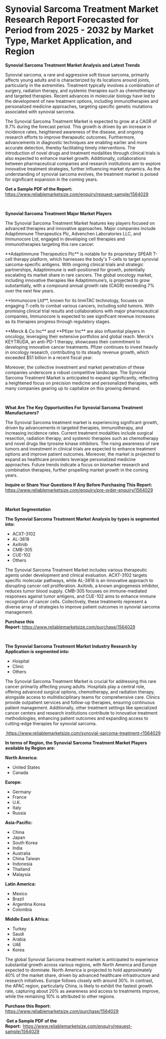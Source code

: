 <p><h1>Synovial Sarcoma Treatment Market Research Report Forecasted for Period from 2025 -  2032 by Market Type, Market Application, and Region</h1></p><p><strong>Synovial Sarcoma Treatment Market Analysis and Latest Trends</strong></p>
<p><p>Synovial sarcoma, a rare and aggressive soft tissue sarcoma, primarily affects young adults and is characterized by its locations around joints, particularly in the extremities. Treatment typically involves a combination of surgery, radiation therapy, and systemic therapies such as chemotherapy and targeted therapies. Recent advances in molecular biology have led to the development of new treatment options, including immunotherapies and personalized medicine approaches, targeting specific genetic mutations associated with synovial sarcoma.</p><p>The Synovial Sarcoma Treatment Market is expected to grow at a CAGR of 9.7% during the forecast period. This growth is driven by an increase in incidence rates, heightened awareness of the disease, and ongoing research efforts to improve therapeutic outcomes. Furthermore, advancements in diagnostic techniques are enabling earlier and more accurate detection, thereby facilitating timely interventions. The introduction of novel drugs and treatment modalities through clinical trials is also expected to enhance market growth. Additionally, collaborations between pharmaceutical companies and research institutions aim to explore innovative treatment strategies, further influencing market dynamics. As the understanding of synovial sarcoma evolves, the treatment market is poised for significant expansion in the coming years.</p></p>
<p><strong>Get a Sample PDF of the Report:&nbsp;</strong> <a href="https://www.reliablemarketsize.com/enquiry/request-sample/1564029?utm_campaign=3181&utm_medium=2&utm_source=Github&utm_content=ia&utm_term=19042025&utm_id=synovial-sarcoma-treatment">https://www.reliablemarketsize.com/enquiry/request-sample/1564029</a></p>
<p>&nbsp;</p>
<p><strong>Synovial Sarcoma Treatment Major Market Players</strong></p>
<p><p>The Synovial Sarcoma Treatment Market features key players focused on advanced therapies and innovative approaches. Major companies include Adaptimmune Therapeutics Plc, Advenchen Laboratories LLC, and Immunocore Ltd, engaged in developing cell therapies and immunotherapies targeting this rare cancer.</p><p>**Adaptimmune Therapeutics Plc** is notable for its proprietary SPEAR T-cell therapy platform, which harnesses the body's T-cells to target synovial sarcoma-specific antigens. With ongoing clinical trials and strategic partnerships, Adaptimmune is well-positioned for growth, potentially escalating its market share in rare cancers. The global oncology market, including innovative therapies like Adaptimmune’s, is projected to grow substantially, with a compound annual growth rate (CAGR) exceeding 7% over the next few years.</p><p>**Immunocore Ltd**, known for its ImmTAC technology, focuses on engaging T-cells to combat various cancers, including solid tumors. With promising clinical trial results and collaborations with major pharmaceutical companies, Immunocore is expected to see significant revenue increases as its therapies progress through regulatory stages.</p><p>**Merck & Co Inc** and **Pfizer Inc** are also influential players in oncology, leveraging their extensive portfolios and global reach. Merck's KEYTRUDA, an anti-PD-1 therapy, showcases their commitment to developing innovative cancer treatments. Pfizer continues to invest heavily in oncology research, contributing to its steady revenue growth, which exceeded $51 billion in a recent fiscal year.</p><p>Moreover, the collective investment and market penetration of these companies underscore a robust competitive landscape. The Synovial Sarcoma Treatment Market is anticipated to expand significantly, reflecting a heightened focus on precision medicine and personalized therapies, with many companies gearing up to capitalize on this growing demand.</p></p>
<p>&nbsp;</p>
<p><strong>What Are The Key Opportunities For Synovial Sarcoma Treatment Manufacturers?</strong></p>
<p><p>The Synovial Sarcoma treatment market is experiencing significant growth, driven by advancements in targeted therapies, immunotherapy, and increasing incidence rates. Current treatment modalities include surgical resection, radiation therapy, and systemic therapies such as chemotherapy and novel drugs like tyrosine kinase inhibitors. The rising awareness of rare tumors and investment in clinical trials are expected to enhance treatment options and improve patient outcomes. Moreover, the market is projected to expand as healthcare providers leverage personalized medicine approaches. Future trends indicate a focus on biomarker research and combination therapies, further propelling market growth in the coming years.</p></p>
<p><strong>Inquire or Share Your Questions If Any Before Purchasing This Report:</strong> <a href="https://www.reliablemarketsize.com/enquiry/pre-order-enquiry/1564029?utm_campaign=3181&utm_medium=2&utm_source=Github&utm_content=ia&utm_term=19042025&utm_id=synovial-sarcoma-treatment">https://www.reliablemarketsize.com/enquiry/pre-order-enquiry/1564029</a></p>
<p>&nbsp;</p>
<p><strong>Market Segmentation</strong></p>
<p><strong>The Synovial Sarcoma Treatment Market Analysis by types is segmented into:</strong></p>
<p><ul><li>ACXT-3102</li><li>AL-3818</li><li>Axitinib</li><li>CMB-305</li><li>CUE-102</li><li>Others</li></ul></p>
<p><p>The Synovial Sarcoma Treatment Market includes various therapeutic agents under development and clinical evaluation. ACXT-3102 targets specific molecular pathways, while AL-3818 is an innovative approach to disrupting cancer cell proliferation. Axitinib, a known angiogenesis inhibitor, reduces tumor blood supply. CMB-305 focuses on immune-mediated responses against tumor antigens, and CUE-102 aims to enhance immune recognition of cancer cells. Collectively, these treatments represent a diverse array of strategies to improve patient outcomes in synovial sarcoma management.</p></p>
<p><strong>Purchase this Report:&nbsp;</strong><a href="https://www.reliablemarketsize.com/purchase/1564029?utm_campaign=3181&utm_medium=2&utm_source=Github&utm_content=ia&utm_term=19042025&utm_id=synovial-sarcoma-treatment">https://www.reliablemarketsize.com/purchase/1564029</a></p>
<p>&nbsp;</p>
<p><strong>The Synovial Sarcoma Treatment Market Industry Research by Application is segmented into:</strong></p>
<p><ul><li>Hospital</li><li>Clinic</li><li>Others</li></ul></p>
<p><p>The Synovial Sarcoma Treatment Market is crucial for addressing this rare cancer primarily affecting young adults. Hospitals play a central role, offering advanced surgical options, chemotherapy, and radiation therapy, alongside access to multidisciplinary teams for comprehensive care. Clinics provide outpatient services and follow-up therapies, ensuring continuous patient management. Additionally, other treatment settings like specialized cancer centers and research institutions contribute to innovative treatment methodologies, enhancing patient outcomes and expanding access to cutting-edge therapies for synovial sarcoma.</p></p>
<p><a href="https://www.reliablemarketsize.com/synovial-sarcoma-treatment-r1564029?utm_campaign=3181&utm_medium=2&utm_source=Github&utm_content=ia&utm_term=19042025&utm_id=synovial-sarcoma-treatment">&nbsp;https://www.reliablemarketsize.com/synovial-sarcoma-treatment-r1564029</a></p>
<p><strong>In terms of Region, the Synovial Sarcoma Treatment Market Players available by Region are:</strong></p>
<p>
    <p> <strong> North America: </strong>
        <ul>
            <li>United States</li>
            <li>Canada</li>
        </ul>
        </p> 
    <p> <strong> Europe: </strong>
        <ul>
            <li>Germany</li>
            <li>France</li>
            <li>U.K.</li>
            <li>Italy</li>
            <li>Russia</li>
        </ul>
        </p> 
    <p> <strong> Asia-Pacific: </strong>
        <ul>
            <li>China</li>
            <li>Japan</li>
            <li>South Korea</li>
            <li>India</li>
            <li>Australia</li>
            <li>China Taiwan</li>
            <li>Indonesia</li>
            <li>Thailand</li>
            <li>Malaysia</li>
        </ul>
        </p> 
    <p> <strong> Latin America: </strong>
        <ul>
            <li>Mexico</li>
            <li>Brazil</li>
            <li>Argentina Korea</li>
            <li>Colombia</li>
        </ul>
        </p> 
    <p> <strong> Middle East & Africa: </strong>
        <ul>
            <li>Turkey</li>
            <li>Saudi</li>
            <li>Arabia</li>
            <li>UAE</li>
            <li>Korea</li>
        </ul>
    </p>
    </p>
<p><p>The global Synovial Sarcoma treatment market is anticipated to experience substantial growth across various regions, with North America and Europe expected to dominate. North America is projected to hold approximately 40% of the market share, driven by advanced healthcare infrastructure and research initiatives. Europe follows closely with around 30%. In contrast, the APAC region, particularly China, is likely to exhibit the fastest growth rate, capturing about 20% as awareness and access to treatments improve, while the remaining 10% is attributed to other regions.</p></p>
<p><strong>Purchase this Report: </strong><a href="https://www.reliablemarketsize.com/purchase/1564029?utm_campaign=3181&utm_medium=2&utm_source=Github&utm_content=ia&utm_term=19042025&utm_id=synovial-sarcoma-treatment">https://www.reliablemarketsize.com/purchase/1564029</a></p>
<p>&nbsp;<strong>Get a Sample PDF of the Report:&nbsp;&nbsp;</strong><a href="https://www.reliablemarketsize.com/enquiry/request-sample/1564029?utm_campaign=3181&utm_medium=2&utm_source=Github&utm_content=ia&utm_term=19042025&utm_id=synovial-sarcoma-treatment">https://www.reliablemarketsize.com/enquiry/request-sample/1564029</a></p>
<p><strong></strong></p>
<p><p></p><p></p><p></p></p>